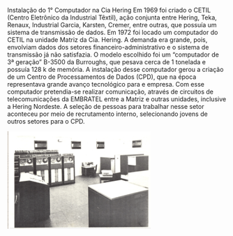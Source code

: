 
Instalação do 1° Computador na Cia Hering
Em 1969 foi criado o CETIL (Centro Eletrônico da Industrial Têxtil), ação conjunta entre Hering, Teka, Renaux, Industrial Garcia, Karsten, Cremer, entre outras, que possuía um sistema de transmissão de dados.
Em 1972 foi locado um computador do CETIL na unidade Matriz da Cia. Hering.  A demanda era grande, pois, envolviam dados dos setores financeiro-administrativo e o sistema de transmissão já não satisfazia. O modelo escolhido foi um “computador de 3ª geração” B-3500 da Burroughs, que pesava cerca de 1 tonelada e possuía 128 k de memória. A instalação desse computador gerou a criação de um Centro de Processamentos de Dados (CPD), que na época representava grande avanço tecnológico para e empresa. Com esse computador pretendia-se realizar comunicação, através de circuitos de telecomunicações da EMBRATEL entre a Matriz e outras unidades, inclusive a Hering Nordeste. A seleção de pessoas para trabalhar nesse setor aconteceu por meio de recrutamento interno, selecionando jovens de outros setores para o CPD.

![ComputacaoBNU.png](ComputacaoBNU.png)
